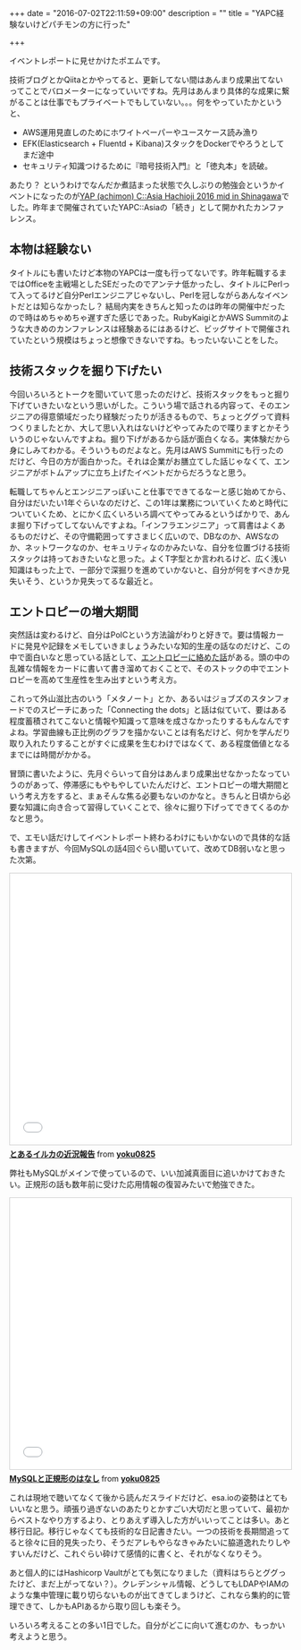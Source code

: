 +++
date = "2016-07-02T22:11:59+09:00"
description = ""
title = "YAPC経験ないけどパチモンの方に行った"

+++

イベントレポートに見せかけたポエムです。

技術ブログとかQiitaとかやってると、更新してない間はあんまり成果出てないってことでバロメーターになっていいですね。先月はあんまり具体的な成果に繋がることは仕事でもプライベートでもしていない。。。何をやっていたかというと、

* AWS運用見直しのためにホワイトペーパーやユースケース読み漁り
* EFK(Elasticsearch + Fluentd + Kibana)スタックをDockerでやろうとしてまだ途中
* セキュリティ知識つけるために『暗号技術入門』と「徳丸本」を読破。

あたり？ というわけでなんだか煮詰まった状態で久しぶりの勉強会というかイベントになったのが[YAP (achimon) C::Asia Hachioji 2016 mid in Shinagawa](http://yapcasia8oji-2016mid.hachiojipm.org/)でした。昨年まで開催されていたYAPC::Asiaの「続き」として開かれたカンファレンス。

## 本物は経験ない

タイトルにも書いたけど本物のYAPCは一度も行ってないです。昨年転職するまではOfficeを主戦場としたSEだったのでアンテナ低かったし、タイトルにPerlって入ってるけど自分Perlエンジニアじゃないし、Perlを冠しながらあんなイベントだとは知らなかったし？ 結局内実をきちんと知ったのは昨年の開催中だったので時はめちゃめちゃ遅すぎた感じであった。RubyKaigiとかAWS Summitのような大きめのカンファレンスは経験あるにはあるけど、ビッグサイトで開催されていたという規模はちょっと想像できないですね。もったいないことをした。

## 技術スタックを掘り下げたい

今回いろいろとトークを聞いていて思ったのだけど、技術スタックをもっと掘り下げていきたいなという思いがした。こういう場で話される内容って、そのエンジニアの得意領域だったり経験だったりが活きるもので、ちょっとググって資料つくりましたとか、大して思い入れはないけどやってみたので喋りますとかそういうのじゃないんですよね。掘り下げがあるから話が面白くなる。実体験だから身にしみてわかる。そういうものだよなと。先月はAWS Summitにも行ったのだけど、今日の方が面白かった。それは企業がお膳立てした話じゃなくて、エンジニアがボトムアップに立ち上げたイベントだからだろうなと思う。

転職してちゃんとエンジニアっぽいこと仕事でできてるなーと感じ始めてから、自分はだいたい1年ぐらいなのだけど、この1年は業務についていくためと時代についていくため、とにかく広くいろいろ調べてやってみるというばかりで、あんま掘り下げってしてないんですよね。「インフラエンジニア」って肩書はよくあるものだけど、その守備範囲ってすさまじく広いので、DBなのか、AWSなのか、ネットワークなのか、セキュリティなのかみたいな、自分を位置づける技術スタックは持っておきたいなと思った。よくT字型とか言われるけど、広く浅い知識はもった上で、一部分で深掘りを進めていかないと、自分が何をすべきか見失いそう、というか見失ってるな最近と。

## エントロピーの増大期間

突然話は変わるけど、自分はPoICという方法論がわりと好きで。要は情報カードに発見や記録をメモしていきましょうみたいな知的生産の話なのだけど、この中で面白いなと思っている話として、[エントロピーに絡めた話](http://pileofindexcards.org/wiki/index.php?title=PoIC_%E3%82%92%E9%80%9A%E3%81%98%E3%81%A6%E8%A6%8B%E3%81%88%E3%81%9F%E3%81%93%E3%81%A8#.E6.83.85.E5.A0.B1.E3.81.A8.E3.82.A8.E3.83.B3.E3.83.88.E3.83.AD.E3.83.94.E3.83.BC.E3.81.AB.E3.81.A4.E3.81.84.E3.81.A6)がある。頭の中の乱雑な情報をカードに書いて書き溜めておくことで、そのストックの中でエントロピーを高めて生産性を生み出すという考え方。

これって外山滋比古のいう「メタノート」とか、あるいはジョブズのスタンフォードでのスピーチにあった「Connecting the dots」と話は似ていて、要はある程度蓄積されてこないと情報や知識って意味を成さなかったりするもんなんですよね。学習曲線も正比例のグラフを描かないことは有名だけど、何かを学んだり取り入れたりすることがすぐに成果を生むわけではなくて、ある程度価値となるまでには時間がかかる。

冒頭に書いたように、先月ぐらいって自分はあんまり成果出せなかったなっていうのがあって、停滞感にもやもやしていたんだけど、エントロピーの増大期間という考え方をすると、まぁそんな焦る必要もないのかなと。きちんと日頃から必要な知識に向き合って習得していくことで、徐々に掘り下げってできてくるのかなと思う。

で、エモい話だけしてイベントレポート終わるわけにもいかないので具体的な話も書きますが、今回MySQLの話4回ぐらい聞いていて、改めてDB弱いなと思った次第。

<iframe src="//www.slideshare.net/slideshow/embed_code/key/F89iwACdqldnT" width="595" height="485" frameborder="0" marginwidth="0" marginheight="0" scrolling="no" style="border:1px solid #CCC; border-width:1px; margin-bottom:5px; max-width: 100%;" allowfullscreen> </iframe> <div style="margin-bottom:5px"> <strong> <a href="//www.slideshare.net/yoku0825/ss-63664674" title="とあるイルカの近況報告" target="_blank">とあるイルカの近況報告</a> </strong> from <strong><a href="//www.slideshare.net/yoku0825" target="_blank">yoku0825</a></strong> </div>

弊社もMySQLがメインで使っているので、いい加減真面目に追いかけておきたい。正規形の話も数年前に受けた応用情報の復習みたいで勉強できた。

<iframe src="//www.slideshare.net/slideshow/embed_code/key/6yzSDaOxaTOWN" width="595" height="485" frameborder="0" marginwidth="0" marginheight="0" scrolling="no" style="border:1px solid #CCC; border-width:1px; margin-bottom:5px; max-width: 100%;" allowfullscreen> </iframe> <div style="margin-bottom:5px"> <strong> <a href="//www.slideshare.net/yoku0825/mysql-63658697" title="MySQLと正規形のはなし" target="_blank">MySQLと正規形のはなし</a> </strong> from <strong><a href="//www.slideshare.net/yoku0825" target="_blank">yoku0825</a></strong> </div>

これは現地で聴いてなくて後から読んだスライドだけど、esa.ioの姿勢はとてもいいなと思う。頑張り過ぎないのあたりとかすごい大切だと思っていて、最初からベストなやり方するより、とりあえず導入した方がいいってことは多い。あと移行日記。移行じゃなくても技術的な日記書きたい。一つの技術を長期間追ってると徐々に目的見失ったり、そうだアレもやらなきゃみたいに脇道逸れたりしやすいんだけど、これぐらい砕けて感情的に書くと、それがなくなりそう。

<script async class="speakerdeck-embed" data-id="7aa606badc2d4782a14eeba7c2755309" data-ratio="1.33333333333333" src="//speakerdeck.com/assets/embed.js"></script>

あと個人的にはHashicorp Vaultがとても気になりました（資料はちらとググったけど、まだ上がってない？）。クレデンシャル情報、どうしてもLDAPやIAMのような集中管理に載り切らないものが出てきてしまうけど、これなら集約的に管理できて、しかもAPIあるから取り回しも楽そう。

いろいろ考えることの多い1日でした。自分がどこに向いて進むのか、もっかい考えようと思う。

